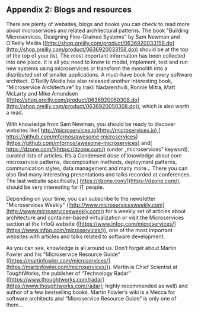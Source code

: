 ## Appendix 2: Blogs and resources

There are plenty of websites, blogs and books you can check to read more about microservices and related architectural patterns. The book "Building Microservices, Designing Fine-Grained Systems" by Sam Newman and O’Reilly Media ([http://shop.oreilly.com/product/0636920033158.do](http://shop.oreilly.com/product/0636920033158.do)) should be at the top of the top of your list. The most important information has been collected into one place. It is all you need to know to model, implement, test and run new systems using microservices or transform the monolith into a distributed set of smaller applications. A must-have book for every software architect. O’Reilly Media has also released another interesting book, “Microservice Architecture” by Irakli Nadareishvili, Ronnie Mitra, Matt McLarty and Mike Amundsen ([http://shop.oreilly.com/product/0636920050308.do](http://shop.oreilly.com/product/0636920050308.do)), which is also worth a read.

With knowledge from Sam Newman, you should be ready to discover websites like[ http://microservices.io](http://microservices.io),[ https://github.com/mfornos/awesome-microservices](https://github.com/mfornos/awesome-microservices) and[ https://dzone.com/](https://dzone.com/) (under „microservices" keyword), curated lists of articles. It’s a Condensed dose of knowledge about core microservice patterns, decomposition methods, deployment patterns, communication styles, data management and many more… There you can also find many interesting presentations and talks recorded at conferences. The last website specifically,[ https://dzone.com/](https://dzone.com/), should be very interesting for IT people.

Depending on your time, you can subscribe to the newsletter "Microservices Weekly" ([http://www.microservicesweekly.com](http://www.microservicesweekly.com)) for a weekly set of articles about architecture and container-based virtualization or visit the Microservices section at the InfoQ website ([https://www.infoq.com/microservices/](https://www.infoq.com/microservices/)), one of the most important websites with articles and talks related to software development.

As you can see, knowledge is all around us. Don’t forget about Martin Fowler and his "Microservice Resource Guide" ([https://martinfowler.com/microservices/](https://martinfowler.com/microservices/)). Martin is Chief Scientist at ToughtWorks, the publisher of “Technology Radar” ([https://www.thoughtworks.com/radar](https://www.thoughtworks.com/radar); highly recommended as well) and author of a few bestselling books. Martin Fowler’s wiki is a Mecca for software architects and “Microservice Resource Guide” is only one of them…